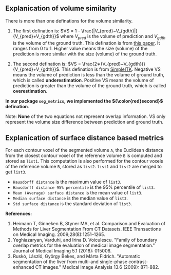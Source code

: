 ## Explanication of volume similarity

There is more than one definations for the volume similarity. 

1. The first defination is:
$VS = 1 - \frac{|V_{pred}−V_{gdth}|}{V_{pred}+V_{gdth}}$ where $V_{pred}$ is the volume of prediction and $V_{gdth}$ is the volume of the ground truth. This defination is from [this paper](https://www.ncbi.nlm.nih.gov/pmc/articles/PMC4533825/#:~:text=Volume%20based%20metrics,the%20segments%20to%20indicate%20similarity.). It ranges from 0 to 1. Higher value means the size (volume) of the prediction is more similar with the size (volume) of the ground truth.

2. The second defination is:
$VS = \frac{2∗(V_{pred}−V_{gdth})}{V_{pred}+V_{gdth}}$. This defination is from [SimpleITK](http://insightsoftwareconsortium.github.io/SimpleITK-Notebooks/R_html/34_Segmentation_Evaluation.html). Negative VS means the volume of prediction is less than the volume of ground truth, which is called **underestimation**. Positive VS means the volume of prediction is greater than the volume of the ground truth, which is called **overestimation**.



**In our package `seg_metrics`, we implemented the ${\color{red}second}$ defination**.

Note: **None** of the two equations not represent overlap information. VS only represent the volume size difference between prediction and ground truth.

## Explanication of  surface distance based metrics

For each contour voxel of the segmented volume `A`, the Euclidean distance from the closest contour voxel of the reference volume `B` is computed and stored as `list1`. This computation is also performed for the contour voxels of the reference volume `B`, stored as `list2`. `list1` and `list2` are merged to get `list3`.
- `Hausdorff distance` is the maximum value of `list3`. 
- `Hausdorff distance 95% percentile` is the 95% percentile of `list3`. 
- `Mean (Average) surface distance` is the mean value of `list3`.
- `Median surface distance` is the median value of `list3`.
- `Std surface distance` is the standard deviation of `list3`. 

**References:**
1. Heimann T, Ginneken B, Styner MA, et al. Comparison and Evaluation of Methods for Liver Segmentation From CT Datasets. IEEE Transactions on Medical Imaging. 2009;28(8):1251–1265.
2. Yeghiazaryan, Varduhi, and Irina D. Voiculescu. "Family of boundary overlap metrics for the evaluation of medical image segmentation." Journal of Medical Imaging 5.1 (2018): 015006.
3. Ruskó, László, György Bekes, and Márta Fidrich. "Automatic segmentation of the liver from multi-and single-phase contrast-enhanced CT images." Medical Image Analysis 13.6 (2009): 871-882.

